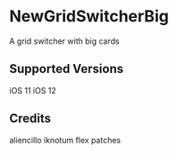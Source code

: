 # NewGridSwitcherBig
A grid switcher with big cards

## Supported Versions
iOS 11 
iOS 12 

## Credits
aliencillo
iknotum flex patches
